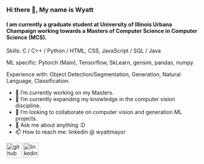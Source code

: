 ### Hi there 👋, My name is Wyatt
#### I am currently a graduate student at University of Illinois Urbana Champaign working towards a Masters of Computer Science in Computer Science (MCS).

Skills: C / C++ / Python / HTML, CSS, JavaScript / SQL / Java

ML specific: Pytorch (Main), Tensorflow, SkLearn, gensim, pandas, numpy

Experience with: Object Detection/Segmentation, Generation, Natural Language, Classification. 

- 🔭 I’m currently working on my Masters. 
- 🌱 I’m currently expanding my knowledge in the computer vision discipline. 
- 👯 I’m looking to collaborate on computer vision and generation ML projects. 
- 💬 Ask me about anything :D 
- 📫 How to reach me: linkedin @ wyattmayor

[<img src='https://cdn.jsdelivr.net/npm/simple-icons@3.0.1/icons/github.svg' alt='github' height='40'>](https://github.com/WyattMayor)  [<img src='https://cdn.jsdelivr.net/npm/simple-icons@3.0.1/icons/linkedin.svg' alt='linkedin' height='40'>](https://www.linkedin.com/in/wyattmayor//)  

